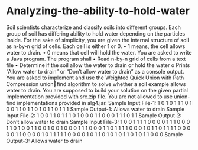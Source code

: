 # Analyzing-the-ability-to-hold-water
Soil scientists characterize and classify soils into different groups. Each group of soil has 
differing ability to hold water depending on the particles inside. For the sake of simplicity, you 
are given the internal structure of soil as n-by-n grid of cells. Each cell is either 1 or 0. 
• 1 means, the cell allows water to drain. 
• 0 means that cell will hold the water. 
You are asked to write a Java program. The program shall
• Read n-by-n grid of cells from a text file
• Determine if the soil allow the water to drain or hold the water 
o Prints “Allow water to drain” or “Don’t allow water to drain” as a console output.
You are asked to implement and use the Weighted Quick Union with Path Compression unionfind algorithm to solve whether a soil example allows water to drain. You are supposed to build 
your solution on the given partial implementation provided with src.zip file. You are not 
allowed to use union-find implementations provided in alg4.jar.
Sample Input File-1:
1 0 1 0 1
1 1 0 1 0
0 1 1 0 1
1 0 1 0 1
1 0 1 1 1
Sample Output-1:
Allows water to drain
Sample Input File-2:
1 0 0 1 1
0 1 1 1 0
1 0 0 0 1
1 0 0 0 1
1 1 0 1 1
Sample Output-2:
Don’t allow water to drain
Sample Input File-3:
1 0 0 1 1 1 1 0 0 0
0 1 1 1 0 0 0 1 1 0
1 0 0 1 1 0 0 1 0 0
1 0 0 0 1 1 1 0 0 0
1 1 0 1 1 1 1 0 0 0
1 0 1 1 0 1 1 1 1 0
0 0 0 0 1 1 0 0 0 0
1 0 1 1 1 1 1 0 0 0
0 1 0 1 1 0 1 0 1 0
1 1 0 1 0 1 1 0 0 0
Sample Output-3:
Allows water to drain
